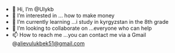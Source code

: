 - 👋 Hi, I’m @Ulykb
- 👀 I’m interested in ... how to make money
- 🌱 I’m currently learning ...i study in kyrgyzstan in the 8th grade
- 💞️ I’m looking to collaborate on ...everyone who can help
- 📫 How to reach me ...you can contact me via a Gmail @alievulukbek51@gmail.com

<!---
Ulykb/Ulykb is a ✨ special ✨ repository because its `README.md` (this file) appears on your GitHub profile.
You can click the Preview link to take a look at your changes.
--->
